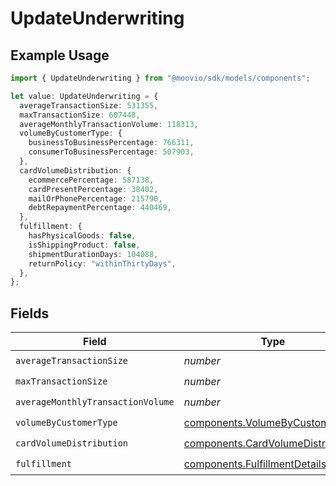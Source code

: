 # UpdateUnderwriting

## Example Usage

```typescript
import { UpdateUnderwriting } from "@moovio/sdk/models/components";

let value: UpdateUnderwriting = {
  averageTransactionSize: 531355,
  maxTransactionSize: 607448,
  averageMonthlyTransactionVolume: 118313,
  volumeByCustomerType: {
    businessToBusinessPercentage: 766311,
    consumerToBusinessPercentage: 507903,
  },
  cardVolumeDistribution: {
    ecommercePercentage: 587138,
    cardPresentPercentage: 38402,
    mailOrPhonePercentage: 215790,
    debtRepaymentPercentage: 440469,
  },
  fulfillment: {
    hasPhysicalGoods: false,
    isShippingProduct: false,
    shipmentDurationDays: 104088,
    returnPolicy: "withinThirtyDays",
  },
};
```

## Fields

| Field                                                                                  | Type                                                                                   | Required                                                                               | Description                                                                            |
| -------------------------------------------------------------------------------------- | -------------------------------------------------------------------------------------- | -------------------------------------------------------------------------------------- | -------------------------------------------------------------------------------------- |
| `averageTransactionSize`                                                               | *number*                                                                               | :heavy_check_mark:                                                                     | N/A                                                                                    |
| `maxTransactionSize`                                                                   | *number*                                                                               | :heavy_check_mark:                                                                     | N/A                                                                                    |
| `averageMonthlyTransactionVolume`                                                      | *number*                                                                               | :heavy_check_mark:                                                                     | N/A                                                                                    |
| `volumeByCustomerType`                                                                 | [components.VolumeByCustomerType](../../models/components/volumebycustomertype.md)     | :heavy_check_mark:                                                                     | N/A                                                                                    |
| `cardVolumeDistribution`                                                               | [components.CardVolumeDistribution](../../models/components/cardvolumedistribution.md) | :heavy_check_mark:                                                                     | N/A                                                                                    |
| `fulfillment`                                                                          | [components.FulfillmentDetails](../../models/components/fulfillmentdetails.md)         | :heavy_check_mark:                                                                     | N/A                                                                                    |